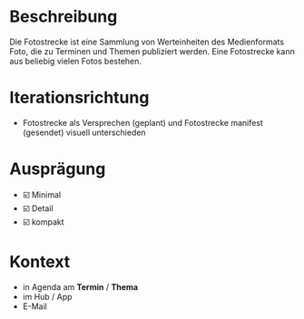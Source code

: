 # Beschreibung
Die Fotostrecke ist eine Sammlung von Werteinheiten des Medienformats Foto, die zu Terminen und Themen publiziert werden. Eine Fotostrecke kann aus beliebig vielen Fotos bestehen.


# Iterationsrichtung
* Fotostrecke als Versprechen (geplant) und Fotostrecke manifest (gesendet) visuell unterschieden

# Ausprägung

* ☑️ Minimal
* ☑️ Detail
* ☑️ kompakt 


# Kontext
* in Agenda am **Termin** / **Thema**
* im Hub / App
* E-Mail
